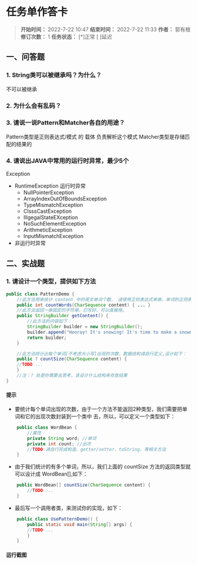 [//]: # (注释
  Date: 2022-07-21 13:55:43
  LastEditors: gyg
  LastEditTime: 2022-07-22 13:38:31
  FilePath: \note\郭有根-第十一章作业.md
)

# 任务单作答卡

>**开始时间：** 2022-7-22 10:47 **结束时间：** 2022-7-22 11:33
**作者：** 郭有根 **修订次数：** 1 **任务状态：** [*]正常 [ ]延迟

## 一、问答题

### 1. String类可以被继承吗？为什么？

不可以被继承

### 2. 为什么会有乱码？

### 3. 请说一说Pattern和Matcher各自的用途？

Pattern类型是正则表达式/模式 的 载体 负责解析这个模式
Matcher类型是存储匹配的结果的

### 4. 请说出JAVA中常用的运行时异常，最少5个

Exception

- RuntimeException 运行时异常
  - NullPointerException
  - ArrayIndexOutOfBoundsException
  - TypeMismatchException
  - ClsssCastException
  - IllgegalStateEXception
  - NoSuchElementException
  - ArithmeticException
  - InputMismatchException
- 非运行时异常


## 二、实战题

### 1. 请设计一个类型，提供如下方法

```java
public class PatternDemo {
    //此方法用来统计 content 中的英文单词个数， 请使用正则表达式来做，单词的正则表达式请自行编写，
    public int countWords(CharSequence content) { ... }
    //此方法返回一串固定的字符串，已写好，可以直接用。
    public StringBuilder getContent() {
        //此方法的内容如下：
        StringBuilder builder = new StringBuilder();
        builder.append("Hooray! It's snowing! It's time to make a snowman.James runs out.He makes a big pile of snow. He puts a big snowball on top. He adds a scarf and a hat. He adds an orange for the nose. He adds coal for the eyes and buttons.In the evening, James opens the door. What does he see? The snowman is moving! James invites him in. The snowman has never been inside a house. He says hello to the cat. He plays with paper towels.A moment later, the snowman takes James's hand and goes out.They go up, up, up into the air! They are flying! What a wonderful night!The next morning, James jumps out of bed. He runs to the door.He wants to thank the snowman. But he's gone.");
        return builder;
    }

    //此方法统计出每个单词[不考虑大小写]出现的次数，数据结构请自行定义,设计如下：
    public ? countSize(CharSequence content) {
    //TODO ...
    }
    //注：? 处是你需要去思考，该设计什么结构来存放结果
}
```

#### 提示

- 要统计每个单词出现的次数，由于一个方法不能返回2种类型，我们需要把单词和它的出现次数封装到一个类中
去，所以，可以定义一个类型如下：

```java
    public class WordBean {
        //属性
        private String word; //单词
        private int count; //出次
        //TODO 请自行完成构造、getter/setter、toString、等相关方法
    }
```

- 由于我们统计的有多个单词，所以，我们上面的 countSize 方法的返回类型就可以设计成 WordBean[],如下：

```java
    public WordBean[] countSize(CharSequence content) {
        //TODO ...
    }
```

- 最后写一个调用者类，来测试你的实现，如下：
  
```java
    public class UsePatternDemo() {
        public static void main(String[] args) {
        //TODO ...
        }
    }
```

#### 运行截图

